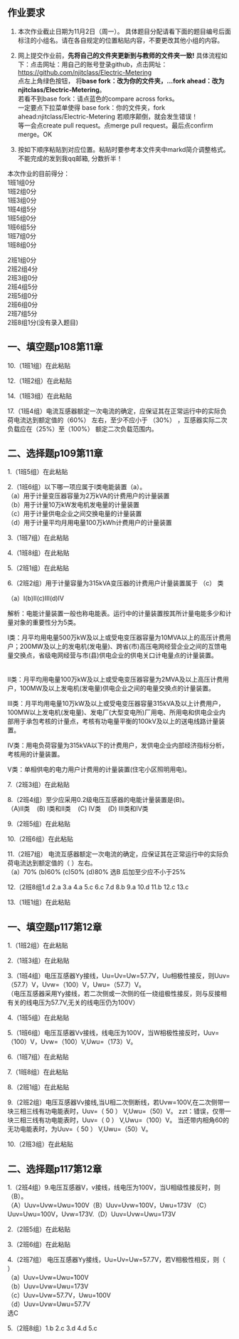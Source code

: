 ## 作业要求

1. 本次作业截止日期为11月2日（周一）。 具体题目分配请看下面的题目编号后面标注的小组名。请在各自规定的位置粘贴内容，不要更改其他小组的内容。 

2. 网上提交作业前，**先将自己的文件夹更新到与教师的文件夹一致!** 具体流程如下：点击网址：用自己的账号登录github，点击网址：https://github.com/njitclass/Electric-Metering  
点左上角绿色按钮，
将**base fork：改为你的文件夹，...fork ahead：改为njitclass/Electric-Metering**。   
若看不到base fork：请点蓝色的compare across forks。  
一定要点下拉菜单使得 base fork：你的文件夹，fork ahead:njitclass/Electric-Metering
若顺序颠倒，就会发生错误！  
等一会点create pull request。点merge pull request。最后点confirm merge。OK

3. 按如下顺序粘贴到对应位置。粘贴时要参考本文件夹中markd简介调整格式。不能完成的发到我qq邮箱, 分数折半！

本次作业的目前得分：  
1班1组0分  
1班2组0分  
1班3组0分  
1班4组5分  
1班5组0分  
1班6组5分  
1班7组0分  
1班8组0分 

2班1组0分  
2班2组4分  
2班3组0分  
2班4组5分  
2班5组0分  
2班6组0分  
2班7组5分  
2班8组1分(没有录入题目)

## 一、填空题p108第11章

10.（1班1组）在此粘贴

12.（1班2组）在此粘贴

14.（1班3组）在此粘贴

17.（1班4组）电流互感器额定一次电流的确定，应保证其在正常运行中的实际负荷电流达到额定值的（60%） 左右，至少不应小于 （30%） ，互感器实际二次负载应在（25%）至（100%） 额定二次负载范围内。

## 二、选择题p109第11章

1.（1班5组）在此粘贴

2.（1班6组）以下哪一项应属于I类电能装置（a）。  
（a）用于计量变压器容量为2万kVA的计费用户的计量装置  
（b）用于计量10万kW发电机发电量的计量装置  
（c）用于计量供电企业之间交换电量的计量装置  
（d）用于计量平均月用电量100万kWh计费用户的计量装置

3.（1班7组）在此粘贴

4.（1班8组）在此粘贴  

5.（2班1组）在此粘贴

6.（2班2组）用于计量容量为315kVA变压器的计费用户计量装置属于 （c） 类

（a）Ⅰ(b)Ⅱ(c)Ⅲ(d)Ⅳ

解析：电能计量装置一般也称电能表。运行中的计量装置按其所计量电能多少和计量对象的重要性分为5类。 　　

Ⅰ类：月平均用电量500万kW及以上或受电变压器容量为10MVA以上的高压计费用户；200MW及以上的发电机(发电量)、跨省(市)高压电网经营企业之间的互馈电量交换点，省级电网经营与市(县)供电企业的供电关口计电量点的计量装置。 　　

Ⅱ类：月平均用电量100万kW及以上或受电变压器容量为2MVA及以上高压计费用户，100MW及以上发电机(发电量)供电企业之间的电量交换点的计量装置。 　　

Ⅲ类：月平均用电量10万kW及以上或受电变压器容量315kVA及以上计费用户，100MW以上发电机(发电量)、发电厂(大型变电所)厂用电、所用电和供电企业内部用于承包考核的计量点，考核有功电量平衡的100kV及以上的送电线路计量装置。 　　

Ⅳ类：用电负荷容量为315kVA以下的计费用户，发供电企业内部经济指标分析，考核用的计量装置。 　　

Ⅴ类：单相供电的电力用户计费用的计量装置(住宅小区照明用电)。

7.（2班3组）在此粘贴

8.（2班4组）至少应采用0.2级电压互感器的电能计量装置是(B)。  
  （A)Ⅱ类    (B) Ⅰ类和Ⅱ类    (C) Ⅳ类    (D) Ⅲ类和Ⅳ类

9.（2班5组）在此粘贴

10.（2班6组）在此粘贴

11.（2班7组）
电流互感器额定一次电流的确定，应保证其在正常运行中的实际负荷电流达到额定值的（ ）左右。  
（a）70%  (b)60%  (c)50%  (d)80%
选B 后加至少应不小于25%  

12.（2班8组1.d 2.a 3.a 4.a 5.c 6.c 7.d 8.b 9.a 10.d 11.b 12.c 13.c  

13.（1班1组）在此粘贴


## 一、填空题p117第12章

1.（1班2组）在此粘贴

2.（1班3组）在此粘贴

3.（1班4组）电压互感器Yy接线，Uu=Uv=Uw=57.7V，Uu相极性接反，则Uuv=（57.7）V，Uvw=（100）V，Uwu=（57.7）V。  
（电压互感器采用Yy接线，若二次侧或一次侧的任一绕组极性接反，则与反接相有关的线电压为57.7V,无关的线电压仍为100V）

4.（1班5组）在此粘贴

5.（1班6组）电压互感器Vv接线，线电压为100V，当W相极性接反时，Uuv=（100）V，Uvw=（100）V,Uwu=（173）V。 

6.（1班7组）在此粘贴

7.（1班8组）在此粘贴  

8.（2班1组）在此粘贴

9.（2班2组）电压互感器Vv接线,当U相二次侧断线，若Uvw=100V,在二次侧带一块三相三线有功电能表时，Uuv=（ 50 ） V,Uwu=（50）V。  zzt：错误，仅带一块三相三线有功电能表时，Uuv=（ 0 ） V,Uwu=（100）V。 当还带内相角60的无功电能表时，为Uuv=（ 50 ） V,Uwu=（50）V。

10.（2班3组）在此粘贴




## 二、选择题p117第12章

1.（2班4组）9.电压互感器V，v接线，线电压为100V，当U相级性接反时，则（B）。  
（A）Uuv=Uvw=Uwu=100V（B）Uuv=Uvw=100V，Uwu=173V （C）Uuv=Uwu=100V，Uvw=173V.（D）Uuv=Uvw=Uwu=173V

2.（2班5组）在此粘贴

3.（2班6组）在此粘贴

4.（2班7组）
电压互感器Yy接线，Uu=Uv=Uw=57.7V，若V相极性相反，则（ ）  
（a）Uuv=Uvw=Uwu=100V  
（b）Uuv=Uvw=Uwu=173V  
（c）Uuv=Uvw=57.7V，Uwu=100V  
（d）Uuv=Uvw=Uwu=57.7V  
选C

5.（2班8组）1.b 2.c 3.d 4.d 5.c

